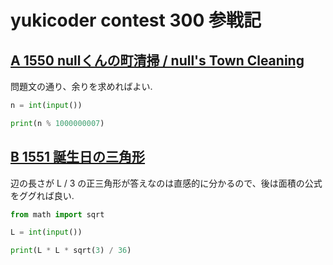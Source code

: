 # yukicoder contest 300 参戦記

## [A 1550 nullくんの町清掃 / null's Town Cleaning](https://yukicoder.me/problems/no/1550)

問題文の通り、余りを求めればよい.

```python
n = int(input())

print(n % 1000000007)
```

## [B 1551 誕生日の三角形](https://yukicoder.me/problems/no/1551)

辺の長さが L / 3 の正三角形が答えなのは直感的に分かるので、後は面積の公式をググれば良い.

```python
from math import sqrt

L = int(input())

print(L * L * sqrt(3) / 36)
```
